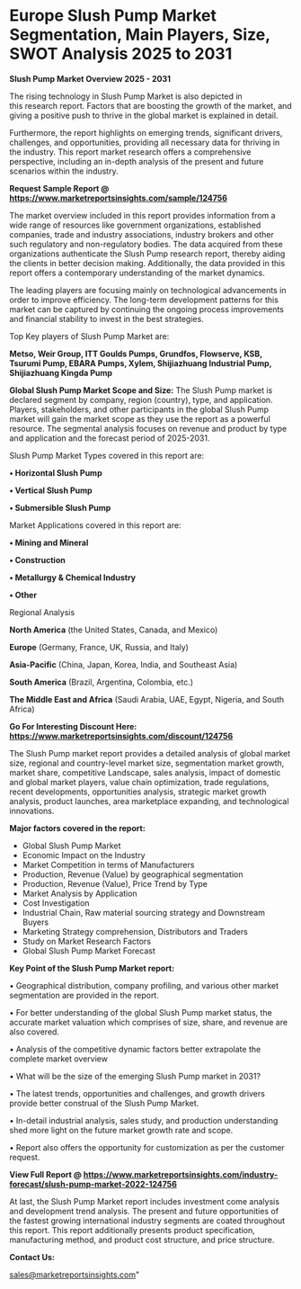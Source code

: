 # Europe Slush Pump Market Segmentation, Main Players, Size, SWOT Analysis 2025 to 2031

<Strong> Slush Pump Market Overview 2025 - 2031</strong>

The rising technology in Slush Pump Market is also depicted in this research report. Factors that are boosting the growth of the market, and giving a positive push to thrive in the global market is explained in detail.

Furthermore, the report highlights on emerging trends, significant drivers, challenges, and opportunities, providing all necessary data for thriving in the industry. This report market research offers a comprehensive perspective, including an in-depth analysis of the present and future scenarios within the industry.

<strong>Request Sample Report @ <a href=https://www.marketreportsinsights.com/sample/124756>https://www.marketreportsinsights.com/sample/124756</a></strong>

The market overview included in this report provides information from a wide range of resources like government organizations, established companies, trade and industry associations, industry brokers and other such regulatory and non-regulatory bodies. The data acquired from these organizations authenticate the Slush Pump research report, thereby aiding the clients in better decision making. Additionally, the data provided in this report offers a contemporary understanding of the market dynamics.

The leading players are focusing mainly on technological advancements in order to improve efficiency. The long-term development patterns for this market can be captured by continuing the ongoing process improvements and financial stability to invest in the best strategies.

Top Key players of Slush Pump Market are:

<strong>Metso, Weir Group, ITT Goulds Pumps, Grundfos, Flowserve, KSB, Tsurumi Pump, EBARA Pumps, Xylem, Shijiazhuang Industrial Pump, Shijiazhuang Kingda Pump</strong>

<strong><b>Global Slush Pump Market Scope and Size:</b></strong>
The Slush Pump market is declared segment by company, region (country), type, and application. Players, stakeholders, and other participants in the global Slush Pump market will gain the market scope as they use the report as a powerful resource. The segmental analysis focuses on revenue and product by type and application and the forecast period of 2025-2031.

Slush Pump Market Types covered in this report are:

<strong>• Horizontal Slush Pump

• Vertical Slush Pump

• Submersible Slush Pump</strong>

Market Applications covered in this report are:

<strong>• Mining and Mineral

• Construction

• Metallurgy & Chemical Industry

• Other</strong> 

Regional Analysis

<strong>North America</strong> (the United States, Canada, and Mexico)

<strong>Europe</strong> (Germany, France, UK, Russia, and Italy)

<strong>Asia-Pacific</strong> (China, Japan, Korea, India, and Southeast Asia)

<strong>South America</strong> (Brazil, Argentina, Colombia, etc.)

<strong>The Middle East and Africa</strong> (Saudi Arabia, UAE, Egypt, Nigeria, and South Africa)

<strong>Go For Interesting Discount Here: <a href=https://www.marketreportsinsights.com/discount/124756>https://www.marketreportsinsights.com/discount/124756</a></strong>

The Slush Pump market report provides a detailed analysis of global market size, regional and country-level market size, segmentation market growth, market share, competitive Landscape, sales analysis, impact of domestic and global market players, value chain optimization, trade regulations, recent developments, opportunities analysis, strategic market growth analysis, product launches, area marketplace expanding, and technological innovations.

<strong><b>Major factors covered in the report:</b></strong>
<ul>
  <li>Global Slush Pump Market </li>
  <li>Economic Impact on the Industry</li>
  <li>Market Competition in terms of Manufacturers</li>
  <li>Production, Revenue (Value) by geographical segmentation</li>
  <li>Production, Revenue (Value), Price Trend by Type</li>
  <li>Market Analysis by Application</li>
  <li>Cost Investigation</li>
  <li>Industrial Chain, Raw material sourcing strategy and Downstream Buyers</li>
  <li>Marketing Strategy comprehension, Distributors and Traders</li>
  <li>Study on Market Research Factors</li>
  <li>Global Slush Pump Market Forecast</li>
</ul>

<strong><b>Key Point of the Slush Pump Market report:</b></strong>

• Geographical distribution, company profiling, and various other market segmentation are provided in the report.

• For better understanding of the global Slush Pump market status, the accurate market valuation which comprises of size, share, and revenue are also covered.

• Analysis of the competitive dynamic factors better extrapolate the complete market overview

• What will be the size of the emerging Slush Pump market in 2031?

• The latest trends, opportunities and challenges, and growth drivers provide better construal of the Slush Pump Market.

• In-detail industrial analysis, sales study, and production understanding shed more light on the future market growth rate and scope.

• Report also offers the opportunity for customization as per the customer request.

<strong><b>View Full Report @ <a href=https://www.marketreportsinsights.com/industry-forecast/slush-pump-market-2022-124756>https://www.marketreportsinsights.com/industry-forecast/slush-pump-market-2022-124756</a></b></strong>


At last, the Slush Pump Market report includes investment come analysis and development trend analysis. The present and future opportunities of the fastest growing international industry segments are coated throughout this report. This report additionally presents product specification, manufacturing method, and product cost structure, and price structure.

<strong>Contact Us:</strong>

sales@marketreportsinsights.com"
